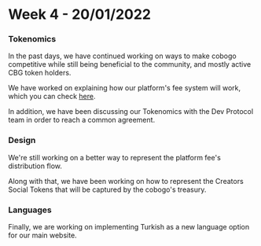 # Week 4 - 20/01/2022

### Tokenomics

In the past days, we have continued working on ways to make cobogo competitive while still being beneficial to the community, and mostly active CBG token holders.&#x20;

We have worked on explaining how our platform's fee system will work, which you can check [here](../token/cbg/platform-fee.md).

In addition, we have been discussing our Tokenomics with the Dev Protocol team in order to reach a common agreement.&#x20;

### Design

We're still working on a better way to represent the platform fee's distribution flow.&#x20;

Along with that, we have been working on how to represent the Creators Social Tokens that will be captured by the cobogo's treasury.

### Languages

Finally, we are working on implementing Turkish as a new language option for our main website.

